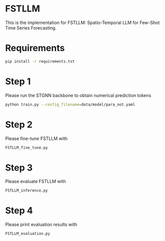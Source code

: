 # FSTLLM
This is the implementation for FSTLLM: Spatio-Temporal LLM for Few-Shot Time Series Forecasting.
# Requirements
```bash
pip install -r requirements.txt
```

# Step 1
Please run the STGNN backbone to obtain numerical prediction tokens

```bash
python train.py --config_filename=data/model/para_not.yaml
```
# Step 2
Please fine-tune FSTLLM with
```bash
FSTLLM_fine_tune.py
```
# Step 3
Please evaluate FSTLLM with
```bash
FSTLLM_inference.py
```
# Step 4
Please print evaluation results with
```bash
FSTLLM_evaluation.py
```

